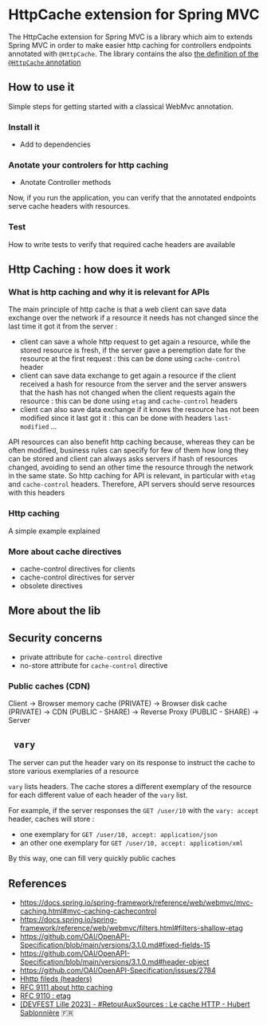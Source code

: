 # HttpCache extension for Spring MVC

The HttpCache extension for Spring MVC is a library which aim to extends Spring MVC in order to make easier http caching for controllers endpoints annotated with `@HttpCache`. The library contains the also [the definition of the `@HttpCache` annotation](link/to/HttpCache/source)

## How to use it

Simple steps for getting started with a classical WebMvc annotation.

### Install it

- Add to dependencies

### Anotate your controlers for http caching

- Anotate Controller methods

Now, if you run the application, you can verify that the annotated endpoints serve cache headers with resources.

### Test 

How to write tests to verify that required cache headers are available

## Http Caching : how does it work

### What is http caching and why it is relevant for APIs

The main principle of http cache is that a web client can save data exchange over the network if a resource it needs has not changed since the last time it got it from the server :
- client can save a whole http request to get again a resource, while the stored resource is fresh, if the server gave a peremption date for the resource at the first request : this can be done using `cache-control` header
- client can save data exchange to get again a resource if the client received a hash for resource from the server and the server answers that the hash has not changed when the client requests again the resource : this can be done using `etag`  and `cache-control` headers
- client can also save data exchange if it knows the resource has not been modified since it last got it : this can be done with headers `last-modified` ...

API resources can also benefit http caching because, whereas they can be often modified, business rules can specify for few of them how long they can be stored and client can always asks servers if hash of resources changed, avoiding to send an other time the resource through the network in the same state. So http caching for API is relevant, in particular with `etag` and `cache-control` headers. Therefore, API servers should serve resources with this headers

### Http caching

A simple example explained 

### More about cache directives

- cache-control directives for clients
- cache-control directives for server
- obsolete directives

## More about the lib

## Security concerns

- private attribute for `cache-control`  directive 
- no-store attribute for `cache-control`  directive

### Public caches (CDN)
 
Client -> Browser memory cache (PRIVATE) -> Browser disk cache (PRIVATE) -> CDN (PUBLIC - SHARE) -> Reverse Proxy (PUBLIC - SHARE) -> Server

## ` vary` 

The server can put the header vary on its response to instruct the cache to store various exemplaries of a resource

`vary` lists headers. The cache stores a different exemplary of the resource for each different value of each header of the `vary` list.

For example, if the server responses the `GET /user/10`  with the `vary: accept`  header, caches will store :
- one exemplary for `GET /user/10, accept: application/json`
- an other one exemplary for `GET /user/10, accept: application/xml`

By this way, one can fill very quickly public caches

## References

- https://docs.spring.io/spring-framework/reference/web/webmvc/mvc-caching.html#mvc-caching-cachecontrol
- https://docs.spring.io/spring-framework/reference/web/webmvc/filters.html#filters-shallow-etag
- https://github.com/OAI/OpenAPI-Specification/blob/main/versions/3.1.0.md#fixed-fields-15
- https://github.com/OAI/OpenAPI-Specification/blob/main/versions/3.1.0.md#header-object
- https://github.com/OAI/OpenAPI-Specification/issues/2784
- [Hhttp fileds (headers)](https://www.iana.org/assignments/http-fields/http-fields.xhtml)
- [RFC 9111 about http caching](https://datatracker.ietf.org/doc/html/rfc9111)
- [RFC 9110 : etag](https://datatracker.ietf.org/doc/html/rfc9110#name-etag)
- [[DEVFEST Lille 2023] - #RetourAuxSources : Le cache HTTP - Hubert Sablonnière](https://www.youtube.com/watch?v=Tfag9MPb6YM) 🇫🇷